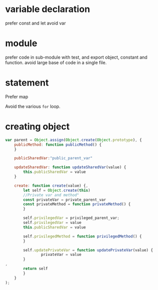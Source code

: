 
# variable declaration
prefer const and let
avoid var

# module
prefer code in sub-module with test, and export object, constant and function.
avoid large base of code in a single file.

# statement

Prefer map

Avoid the various `for` loop.

# creating object

```javascript
var parent = Object.assign(Object.create(Object.prototype), {
    publicMethod: function publicMethod() {
    }

    publicSharedVar:"public_parent_var"

    updateSharedVar: function updateSharedVar(value) {
        this.publicSharedVar = value
    }

    create: function create(value) {,
        let self = Object.create(this)
        //Private var and method"
        const privateVar = private_parent_var
        const privateMethod = function privateMethod() {
        }

        self.privilegedVar = privileged_parent_var;
        self.privilegedVar = value
        this.publicSharedVar = value

        self.privilegedMethod = function privilegedMethod() {
        }

        self.updatePrivateVar = function updatePrivateVar(value) {
                privateVar = value
        }
,
        return self
        }
    }
);
```



